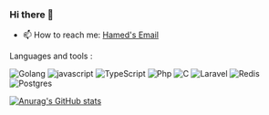 ### Hi there 👋
- 📫 How to reach me: [Hamed's Email](HamedMLK.mohammadi@gmail.com)


Languages and tools :<br />

![Golang](https://img.shields.io/badge/Go-00ADD8?style=for-the-badge&logo=go&logoColor=white)
![javascript](https://img.shields.io/badge/javascript-F7DF1E.svg?&style=for-the-badge&logo=javascript&logoColor=white)
![TypeScript](https://img.shields.io/badge/typescript-007acc.svg?&style=for-the-badge&logo=typescript&logoColor=white)
![Php](https://img.shields.io/badge/PHP-777BB4?style=for-the-badge&logo=php&logoColor=white)
![C](https://img.shields.io/badge/C-00599C?style=for-the-badge&logo=c&logoColor=white)
![Laravel](https://img.shields.io/badge/Laravel-FF2D20?style=for-the-badge&logo=laravel&logoColor=white)
![Redis](https://img.shields.io/badge/redis-%23DD0031.svg?style=for-the-badge&logo=redis&logoColor=white)
![Postgres](https://img.shields.io/badge/postgres-%23316192.svg?style=for-the-badge&logo=postgresql&logoColor=white)


[![Anurag's GitHub stats](https://github-readme-stats.vercel.app/api?username=Hamedblue1381)](https://github.com/anuraghazra/github-readme-stat) <br />



